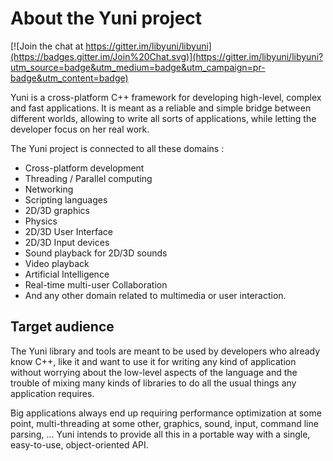
About the Yuni project
======================

[![Join the chat at https://gitter.im/libyuni/libyuni](https://badges.gitter.im/Join%20Chat.svg)](https://gitter.im/libyuni/libyuni?utm_source=badge&utm_medium=badge&utm_campaign=pr-badge&utm_content=badge)

Yuni is a cross-platform C++ framework for developing high-level, complex and
fast applications. It is meant as a reliable and simple bridge between
different worlds, allowing to write all sorts of applications, while
letting the developer focus on her real work.

The Yuni project is connected to all these domains :

 * Cross-platform development
 * Threading / Parallel computing
 * Networking
 * Scripting languages
 * 2D/3D graphics
 * Physics
 * 2D/3D User Interface
 * 2D/3D Input devices
 * Sound playback for 2D/3D sounds
 * Video playback
 * Artificial Intelligence
 * Real-time multi-user Collaboration
 * And any other domain related to multimedia or user interaction.


Target audience
---------------

The Yuni library and tools are meant to be used by developers who
already know C++, like it and want to use it for writing any kind of
application without worrying about the low-level aspects of the
language and the trouble of mixing many kinds of libraries to do all
the usual things any application requires.

Big applications always end up requiring performance optimization at
some point, multi-threading at some other, graphics, sound, input,
command line parsing, ... Yuni intends to provide all this in a portable
way with a single, easy-to-use, object-oriented API.

